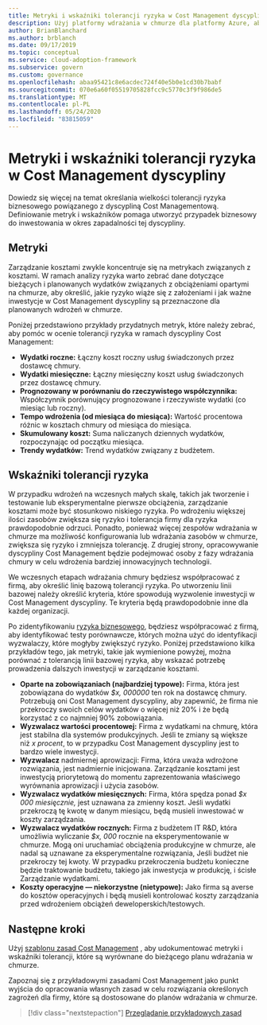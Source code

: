 ```yaml
---
title: Metryki i wskaźniki tolerancji ryzyka w Cost Management dyscypliny
description: Użyj platformy wdrażania w chmurze dla platformy Azure, aby określić metryki i wskaźniki tolerancji ryzyka związane z zarządzaniem kosztami w systemie zarządzania chmurą.
author: BrianBlanchard
ms.author: brblanch
ms.date: 09/17/2019
ms.topic: conceptual
ms.service: cloud-adoption-framework
ms.subservice: govern
ms.custom: governance
ms.openlocfilehash: abaa95421c8e6acdec724f40e5b0e1cd30b7babf
ms.sourcegitcommit: 070e6a60f05519705828fcc9c5770c3f9f986de5
ms.translationtype: MT
ms.contentlocale: pl-PL
ms.lasthandoff: 05/24/2020
ms.locfileid: "83815059"
---
```

# <a name="risk-tolerance-metrics-and-indicators-in-the-cost-management-discipline"></a>Metryki i wskaźniki tolerancji ryzyka w Cost Management dyscypliny

Dowiedz się więcej na temat określania wielkości tolerancji ryzyka biznesowego powiązanego z dyscypliną Cost Managementową. Definiowanie metryk i wskaźników pomaga utworzyć przypadek biznesowy do inwestowania w okres zapadalności tej dyscypliny.

## <a name="metrics"></a>Metryki

Zarządzanie kosztami zwykle koncentruje się na metrykach związanych z kosztami. W ramach analizy ryzyka warto zebrać dane dotyczące bieżących i planowanych wydatków związanych z obciążeniami opartymi na chmurze, aby określić, jakie ryzyko wiąże się z założeniami i jak ważne inwestycje w Cost Management dyscypliny są przeznaczone dla planowanych wdrożeń w chmurze.

Poniżej przedstawiono przykłady przydatnych metryk, które należy zebrać, aby pomóc w ocenie tolerancji ryzyka w ramach dyscypliny Cost Management:

- **Wydatki roczne:** Łączny koszt roczny usług świadczonych przez dostawcę chmury.
- **Wydatki miesięczne:** Łączny miesięczny koszt usług świadczonych przez dostawcę chmury.
- **Prognozowany w porównaniu do rzeczywistego współczynnika:** Współczynnik porównujący prognozowane i rzeczywiste wydatki (co miesiąc lub roczny).
- **Tempo wdrożenia (od miesiąca do miesiąca):** Wartość procentowa różnic w kosztach chmury od miesiąca do miesiąca.
- **Skumulowany koszt:** Suma naliczanych dziennych wydatków, rozpoczynając od początku miesiąca.
- **Trendy wydatków:** Trend wydatków związany z budżetem.

## <a name="risk-tolerance-indicators"></a>Wskaźniki tolerancji ryzyka

W przypadku wdrożeń na wczesnych małych skalę, takich jak tworzenie i testowanie lub eksperymentalne pierwsze obciążenia, zarządzanie kosztami może być stosunkowo niskiego ryzyka. Po wdrożeniu większej ilości zasobów zwiększa się ryzyko i tolerancja firmy dla ryzyka prawdopodobnie odrzuci. Ponadto, ponieważ więcej zespołów wdrażania w chmurze ma możliwość konfigurowania lub wdrażania zasobów w chmurze, zwiększa się ryzyko i zmniejsza tolerancję. Z drugiej strony, opracowywanie dyscypliny Cost Management będzie podejmować osoby z fazy wdrażania chmury w celu wdrożenia bardziej innowacyjnych technologii.

We wczesnych etapach wdrażania chmury będziesz współpracować z firmą, aby określić linię bazową tolerancji ryzyka. Po utworzeniu linii bazowej należy określić kryteria, które spowodują wyzwolenie inwestycji w Cost Management dyscypliny. Te kryteria będą prawdopodobnie inne dla każdej organizacji.

Po zidentyfikowaniu [ryzyka biznesowego](./business-risks.md), będziesz współpracować z firmą, aby identyfikować testy porównawcze, których można użyć do identyfikacji wyzwalaczy, które mogłyby zwiększyć ryzyko. Poniżej przedstawiono kilka przykładów tego, jak metryki, takie jak wymienione powyżej, można porównać z tolerancją linii bazowej ryzyka, aby wskazać potrzebę prowadzenia dalszych inwestycji w zarządzanie kosztami.

- **Oparte na zobowiązaniach (najbardziej typowe):** Firma, która jest zobowiązana do wydatków _$x, 000000_ ten rok na dostawcę chmury. Potrzebują oni Cost Management dyscypliny, aby zapewnić, że firma nie przekroczy swoich celów wydatków o więcej niż 20% i że będą korzystać z co najmniej 90% zobowiązania.
- **Wyzwalacz wartości procentowej:** Firma z wydatkami na chmurę, która jest stabilna dla systemów produkcyjnych. Jeśli te zmiany są większe niż _x procent_, to w przypadku Cost Management dyscypliny jest to bardzo wiele inwestycji.
- **Wyzwalacz** nadmiernej aprowizacji: Firma, która uważa wdrożone rozwiązania, jest nadmiernie inicjowana. Zarządzanie kosztami jest inwestycją priorytetową do momentu zaprezentowania właściwego wyrównania aprowizacji i użycia zasobów.
- **Wyzwalacz wydatków miesięcznych:** Firma, która spędza ponad _$x 000 miesięcznie,_ jest uznawana za zmienny koszt. Jeśli wydatki przekroczą tę kwotę w danym miesiącu, będą musieli inwestować w koszty zarządzania.
- **Wyzwalacz wydatków rocznych:** Firma z budżetem IT R&D, która umożliwia wyliczanie _$x, 000_ rocznie na eksperymentowanie w chmurze. Mogą oni uruchamiać obciążenia produkcyjne w chmurze, ale nadal są uznawane za eksperymentalne rozwiązania, Jeśli budżet nie przekroczy tej kwoty. W przypadku przekroczenia budżetu konieczne będzie traktowanie budżetu, takiego jak inwestycja w produkcję, i ścisłe Zarządzanie wydatkami.
- **Koszty operacyjne — niekorzystne (nietypowe):** Jako firma są averse do kosztów operacyjnych i będą musieli kontrolować koszty zarządzania przed wdrożeniem obciążeń deweloperskich/testowych.

## <a name="next-steps"></a>Następne kroki

Użyj [szablonu zasad Cost Management](./template.md) , aby udokumentować metryki i wskaźniki tolerancji, które są wyrównane do bieżącego planu wdrażania w chmurze.

Zapoznaj się z przykładowymi zasadami Cost Management jako punkt wyjścia do opracowania własnych zasad w celu rozwiązania określonych zagrożeń dla firmy, które są dostosowane do planów wdrażania w chmurze.

> [!div class="nextstepaction"]
> [Przeglądanie przykładowych zasad](./policy-statements.md)
